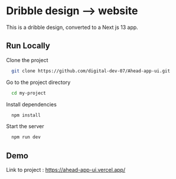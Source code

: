 
# Dribble design --> website

This is a dribble design, converted to a Next js 13 app.
## Run Locally

Clone the project

```bash
  git clone https://github.com/digital-dev-07/Ahead-app-ui.git
```

Go to the project directory

```bash
  cd my-project
```

Install dependencies

```bash
  npm install
```

Start the server

```bash
  npm run dev
```


## Demo

Link to project : https://ahead-app-ui.vercel.app/

